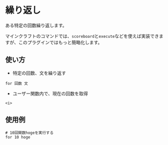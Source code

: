 # 繰り返し
ある特定の回数繰り返します。

マインクラフトのコマンドでは、`scoreboard`と`execute`などを使えば実装できますが、このプラグインではもっと簡略化します。
## 使い方
- 特定の回数、文を繰り返す
```
for 回数 文
```
- ユーザー関数内で、現在の回数を取得
```
<i>
```
## 使用例
```
# 10回関数hogeを実行する
for 10 hoge
```
